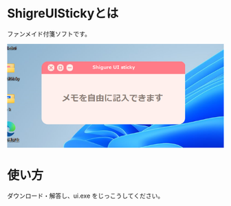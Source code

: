 # ShigreUIStickyとは
ファンメイド付箋ソフトです。

![Test Image 2](image.png)

# 使い方

ダウンロード・解答し、ui.exe をじっこうしてください。



